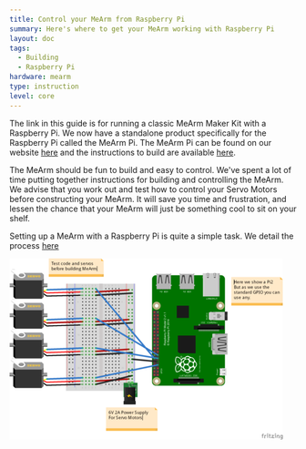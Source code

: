 ```yaml
---
title: Control your MeArm from Raspberry Pi
summary: Here's where to get your MeArm working with Raspberry Pi
layout: doc
tags:
  - Building
  - Raspberry Pi
hardware: mearm
type: instruction
level: core
---
```


The link in this guide is for running a classic MeArm Maker Kit with a Raspberry Pi. We now have a standalone product specifically for the Raspberry Pi called the MeArm Pi. The MeArm Pi can be found on our website [here](https://shop.mime.co.uk/collections/frontpage/products/mearm-pi-mime-blue) and the instructions to build are available [here](http://learn.mime.co.uk/docs/building-the-mearm-pi/).

The MeArm should be fun to build and easy to control. We've spent a lot of time putting together instructions for building and controlling the MeArm. We advise that you work out and test how to control your Servo Motors before constructing your MeArm. It will save you time and frustration, and lessen the chance that your MeArm will just be something cool to sit on your shelf.

Setting up a MeArm with a Raspberry Pi is quite a simple task. We detail the process [here](https://mime.co.uk/blog/2016/01/26/mearm-on-the-raspberry-pi/)
 
![](/assets/docs/control-your-mearm-from-raspberry-pi/wiring.png)
 
